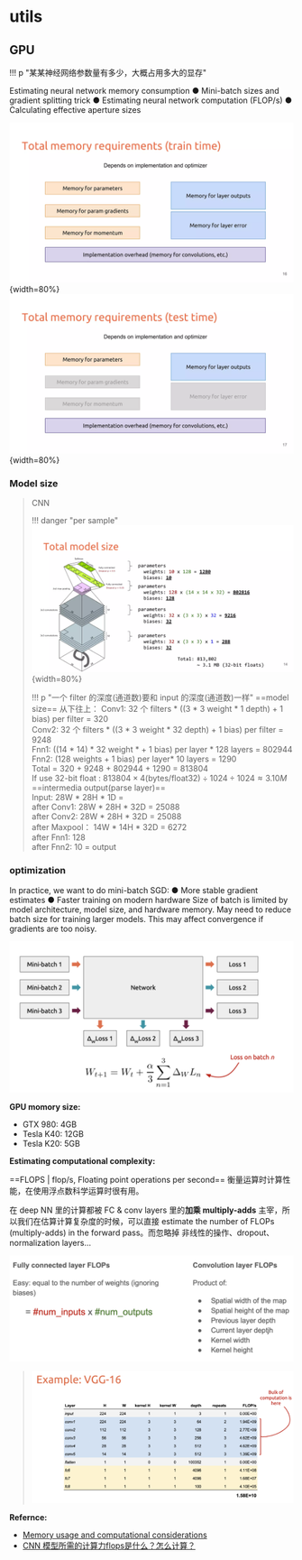 # utils

## GPU

!!! p "某某神经网络参数量有多少，大概占用多大的显存"

Estimating neural network memory consumption
● Mini-batch sizes and gradient splitting trick
● Estimating neural network computation (FLOP/s)
● Calculating effective aperture sizes

![](./pics/Memonry_2.webp){width=80%}
![](./pics/Memonry_1.webp){width=80%}

### Model size

> CNN
>
> !!! danger "per sample"
> ![](./pics/model_size_1.webp){width=80%}
>
> !!! p "一个 filter 的深度(通道数)要和 input 的深度(通道数)一样"
> ==model size==
> 从下往上：
> Conv1: 32 个 filters \* ((3 \* 3 weight \* 1 depth)  + 1 bias)  per filter = 320<br>
> Conv2: 32 个 filters \* ((3 \* 3 weight \* 32 depth) + 1 bias) per filter = 9248<br>
> Fnn1: ((14 \* 14) \* 32 weight \* + 1 bias) per layer \* 128 layers = 802944<br>
> Fnn2: (128 weights + 1 bias) per layer\* 10 layers = 1290<br>
> Total = 320 + 9248 + 802944 + 1290 = 813804<br>
> If use 32-bit float : $813804\times4 \text{(bytes/float32)} \div1024\div1024\approx3.10M$<br>
> ==intermedia output(parse layer)==<br>
> Input: 28W \* 28H \* 1D = <br>
> after Conv1: 28W \* 28H \* 32D = 25088<br>
> after Conv2: 28W \* 28H \* 32D = 25088<br>
> after Maxpool： 14W \* 14H \* 32D = 6272<br>
> after Fnn1: 128<br>
> after Fnn2: 10 = output

### optimization

In practice, we want to do mini-batch SGD:
● More stable gradient estimates
● Faster training on modern hardware
Size of batch is limited by model architecture, model size, and hardware memory. May need to reduce batch size for training larger models.
This may affect convergence if gradients are too noisy.

![alt text](./pics/memory_3.png)

**GPU momory size:**

- GTX 980: 4GB
- Tesla K40: 12GB
- Tesla K20: 5GB

**Estimating computational complexity:**

==FLOPS | flop/s, Floating point operations per second== 衡量运算时计算性能，在使用浮点数科学运算时很有用。

在 deep NN 里的计算都被 FC & conv layers 里的**加乘 multiply-adds** 主宰，所以我们在估算计算复杂度的时候，可以直接 estimate the number of FLOPs (multiply-adds) in the forward pass。而忽略掉 非线性的操作、dropout、normalization layers...

![](./pics/memory_4.png)

> ![](./pics/memory_5.png)
> 

**Refernce:**

- [Memory usage and computational considerations]
- [CNN 模型所需的计算力flops是什么？怎么计算？]


[Memory usage and computational considerations]:https://imatge-upc.github.io/telecombcn-2016-dlcv/slides/D2L1-memory.pdf
[CNN 模型所需的计算力flops是什么？怎么计算？]:https://zhuanlan.zhihu.com/p/137719986

